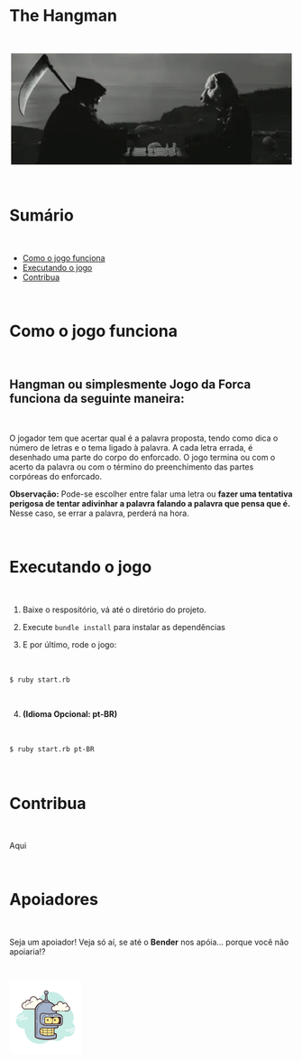 # The Hangman

<div align="center">
  <br />

  ![The Reaper!](lib/assets/images/reaper.gif)

</div>

<br />

# Sumário

<br />

- [Como o jogo funciona](#como-o-jogo-funciona)
- [Executando o jogo](#executando-o-jogo)
- [Contribua](#contribua)

<br />

# Como o jogo funciona

<br />

## __Hangman__ ou simplesmente __Jogo da Forca__ funciona da seguinte maneira:

<br />

<p> O jogador tem que acertar qual é a palavra proposta, tendo como dica o número de letras e o tema ligado à palavra. A cada letra errada, é desenhado uma parte do corpo do enforcado. O jogo termina ou com o acerto da palavra ou com o término do preenchimento das partes corpóreas do enforcado. </p>

<p><strong>Observação:</strong> Pode-se escolher entre falar uma letra ou <strong>fazer uma tentativa perigosa de tentar adivinhar a palavra falando a palavra que pensa que é.</strong> Nesse caso, se errar a palavra, perderá na hora.</p>

<br />

# Executando o jogo

<br />

1. Baixe o respositório, vá até o diretório do projeto.

2. Execute `bundle install` para instalar as dependências

3. E por último, rode o jogo:

<br />

```sh
$ ruby start.rb
```

<br />

4. __(Idioma Opcional: pt-BR)__

<br />

```sh
$ ruby start.rb pt-BR
```

<br />

# Contribua

<br />

Aqui

<br />

# Apoiadores

<br />

Seja um apoiador! Veja só aí, se até o __Bender__ nos apóia... porque você não apoiaria!?

<br />

[![Bender](lib/assets/images/bender-icon-128.png)](https://futurama.fandom.com/pt-br/wiki/Bender_Bending_Rodr%C3%ADguez)
